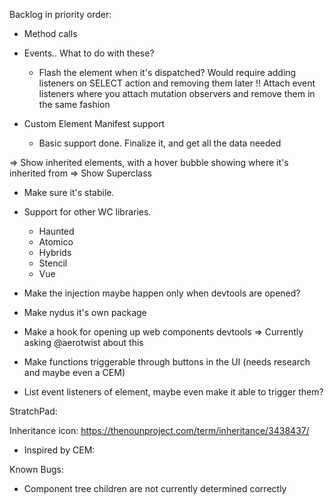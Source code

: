 Backlog in priority order:

- Method calls
- Events.. What to do with these?
    - Flash the element when it's dispatched? Would require adding listeners on SELECT action and removing them later
    !! Attach event listeners where you attach mutation observers and remove them in the same fashion

- Custom Element Manifest support
    - Basic support done. Finalize it, and get all the data needed

=> Show inherited elements, with a hover bubble showing where it's inherited from
=> Show Superclass

- Make sure it's stabile.
- Support for other WC libraries. 
    - Haunted
    - Atomico
    - Hybrids
    - Stencil
    - Vue

- Make the injection maybe happen only when devtools are opened? 
- Make nydus it's own package
- Make a hook for opening up web components devtools => Currently asking @aerotwist about this
- Make functions triggerable through buttons in the UI (needs research and maybe even a CEM)
- List event listeners of element, maybe even make it able to trigger them?


StratchPad:

Inheritance icon: 
https://thenounproject.com/term/inheritance/3438437/


- Inspired by CEM:



Known Bugs:

- Component tree children are not currently determined correctly

